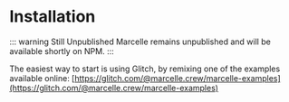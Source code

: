# Installation

::: warning Still Unpublished
Marcelle remains unpublished and will be available shortly on NPM.
:::

The easiest way to start is using Glitch, by remixing one of the examples available online: [https://glitch.com/@marcelle.crew/marcelle-examples](https://glitch.com/@marcelle.crew/marcelle-examples)

<!-- ## Direct Download / CDN

[https://unpkg.com/marcellejs](https://unpkg.com/marcellejs)

The above link will always point to the latest release on NPM.

marcelle relies on a number of packages that are not included in the build.
The following codes HTML template includes all the necessary dependencies to run a marcelle application.

<<< @/examples/dashboard/index.html

## NPM

```bash
npm install marcellejs --save
```

## Yarn

```bash
yarn add marcellejs
```

## Use with Rollup

An example webpack configuration is available on Github, [in the examples folder](https://github.com/marcellejs/marcelle-next/tree/develop/examples/rollup). -->
